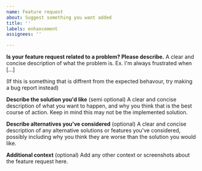 ```yaml
---
name: Feature request
about: Suggest something you want added
title: ''
labels: enhancement
assignees: ''

---
```


**Is your feature request related to a problem? Please describe.**
A clear and concise description of what the problem is. Ex. I'm always frustrated when [...]

(If this is something that is diffrent from the expected behavour, try making a bug report instead)

**Describe the solution you'd like** (semi optional)
A clear and concise description of what you want to happen, and why you think that is the best course of action. Keep in mind this may not be the implemented solution. 

**Describe alternatives you've considered** (optional)
A clear and concise description of any alternative solutions or features you've considered, possibly including why you think they are worse than the solution you would like. 

**Additional context** (optional)
Add any other context or screenshots about the feature request here.
